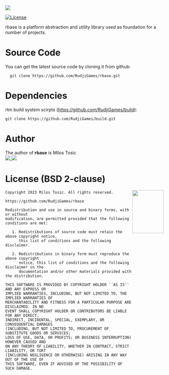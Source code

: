 <img src="https://rudji.com/images/lib/rbase.png"/>

[![License](https://img.shields.io/badge/license-BSD--2%20clause-blue.svg)](https://github.com/RudjiGames/rbase/blob/master/LICENSE)

rbase is a platform abstraction and utility library used as foundation for a number of projects.

Source Code
======

You can get the latest source code by cloning it from github:

      git clone https://github.com/RudjiGames/rbase.git 

Dependencies
======

rtm build system scirpts (https://github.com/RudjiGames/build):

	git clone https://github.com/RudjiGames/build.git

Author
======

The author of **rbase** is Milos Tosic  
[ <img src="https://github.com/milostosic/build/raw/gh-pages/images/twitter.png">](https://twitter.com/milostosic)[ <img src="https://github.com/milostosic/build/raw/gh-pages/images/mail.png">](mailto:milostosic77@gmail.com)  

License (BSD 2-clause)
======

<a href="http://opensource.org/licenses/BSD-2-Clause" target="_blank">
<img align="right" src="https://opensource.org/wp-content/uploads/2022/10/osi-badge-dark.svg" width="100" height="137">
</a>

	Copyright 2023 Milos Tosic. All rights reserved.
	
	https://github.com/RudjiGames/rbase
	
	Redistribution and use in source and binary forms, with or without
	modification, are permitted provided that the following conditions are met:
	
	   1. Redistributions of source code must retain the above copyright notice,
	      this list of conditions and the following disclaimer.
	
	   2. Redistributions in binary form must reproduce the above copyright
	      notice, this list of conditions and the following disclaimer in the
	      documentation and/or other materials provided with the distribution.
	
	THIS SOFTWARE IS PROVIDED BY COPYRIGHT HOLDER ``AS IS'' AND ANY EXPRESS OR
	IMPLIED WARRANTIES, INCLUDING, BUT NOT LIMITED TO, THE IMPLIED WARRANTIES OF
	MERCHANTABILITY AND FITNESS FOR A PARTICULAR PURPOSE ARE DISCLAIMED. IN NO
	EVENT SHALL COPYRIGHT HOLDER OR CONTRIBUTORS BE LIABLE FOR ANY DIRECT,
	INDIRECT, INCIDENTAL, SPECIAL, EXEMPLARY, OR CONSEQUENTIAL DAMAGES
	(INCLUDING, BUT NOT LIMITED TO, PROCUREMENT OF SUBSTITUTE GOODS OR SERVICES;
	LOSS OF USE, DATA, OR PROFITS; OR BUSINESS INTERRUPTION) HOWEVER CAUSED AND
	ON ANY THEORY OF LIABILITY, WHETHER IN CONTRACT, STRICT LIABILITY, OR TORT
	(INCLUDING NEGLIGENCE OR OTHERWISE) ARISING IN ANY WAY OUT OF THE USE OF
	THIS SOFTWARE, EVEN IF ADVISED OF THE POSSIBILITY OF SUCH DAMAGE. 
